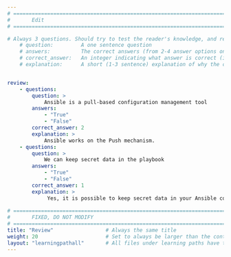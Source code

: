 ```yaml
---
# ================================================================================
#       Edit
# ================================================================================

# Always 3 questions. Should try to test the reader's knowledge, and reinforce the key points you want them to remember.
    # question:         A one sentence question
    # answers:          The correct answers (from 2-4 answer options only). Should be surrounded by quotes.
    # correct_answer:   An integer indicating what answer is correct (index starts from 0)
    # explanation:      A short (1-3 sentence) explanation of why the correct answer is correct. Can add aditional context if desired


review:
    - questions:
        question: >
            Ansible is a pull-based configuration management tool
        answers:
            - "True"
            - "False"
        correct_answer: 2                     
        explanation: >
            Ansible works on the Push mechanism.
    - questions:
        question: >
            We can keep secret data in the playbook
        answers:
            - "True"
            - "False"
        correct_answer: 1                     
        explanation: >
             Yes, it is possible to keep secret data in your Ansible content with the use of Vault in playbooks.
               
# ================================================================================
#       FIXED, DO NOT MODIFY
# ================================================================================
title: "Review"                 # Always the same title
weight: 20                      # Set to always be larger than the content in this path
layout: "learningpathall"       # All files under learning paths have this same wrapper
---
```



